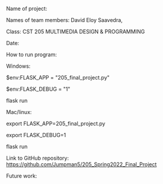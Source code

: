 Name of project: 

Names of team members: David Eloy Saavedra, 

Class: CST 205 MULTIMEDIA DESIGN & PROGRAMMING

Date: 

How to run program:

Windows:

$env:FLASK_APP = "205_final_project.py"

$env:FLASK_DEBUG = "1"

flask run

Mac/linux:

export FLASK_APP=205_final_project.py

export FLASK_DEBUG=1

flask run

Link to GitHub repository: https://github.com/Jumpman5/205_Spring2022_Final_Project

Future work: 
